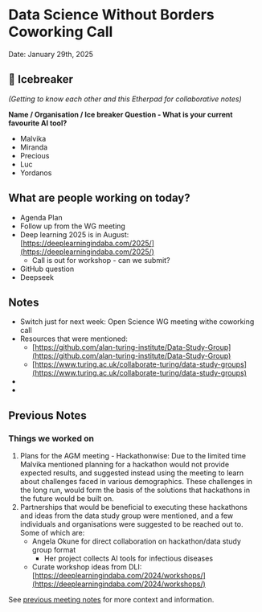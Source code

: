 # Data Science Without Borders Coworking Call 
  
 Date: January 29th, 2025
  
 ## 👋  Icebreaker 
 *(Getting to know each other and this Etherpad for collaborative notes)*
 
**Name / Organisation / Ice breaker Question - What is your current favourite AI tool?**

   * Malvika 
   * Miranda
   * Precious
   * Luc
   * Yordanos

## What are people working on today?

   * Agenda Plan
   * Follow up from the WG meeting
   * Deep learning 2025 is in August: [https://deeplearningindaba.com/2025/](https://deeplearningindaba.com/2025/)
       * Call is out for workshop - can we submit?
   * GitHub question
   * Deepseek

## Notes

   * Switch just for next week: Open Science WG meeting withe coworking call
   * Resources that were mentioned:
      * [https://github.com/alan-turing-institute/Data-Study-Group](https://github.com/alan-turing-institute/Data-Study-Group)
      * [https://www.turing.ac.uk/collaborate-turing/data-study-groups](https://www.turing.ac.uk/collaborate-turing/data-study-groups) 
   * 
   * 


## Previous Notes

### Things we worked on

   1. Plans for the AGM meeting - Hackathonwise: Due to the limited time Malvika mentioned planning for a hackathon would not provide expected results, and suggested instead using the meeting to learn about challenges faced in various demographics. These challenges in the long run, would form the basis of the solutions that hackathons in the future would be  built on. 
   1. Partnerships that would be beneficial to executing these hackathons and ideas from the data study group were mentioned, and a few individuals and organisations were suggested to be reached out to. Some of which are: 
       * Angela Okune for direct collaboration on hackathon/data study group format
           * Her project collects AI tools for infectious diseases
       * Curate workshop ideas from DLI: [https://deeplearningindaba.com/2024/workshops/](https://deeplearningindaba.com/2024/workshops/)

See [previous meeting notes](https://github.com/aphrc-dswb/dswb-ways-of-working/blob/main/project-management/communications/coworking-calls/20250122-coworking-call-notes.md) for more context and information.




